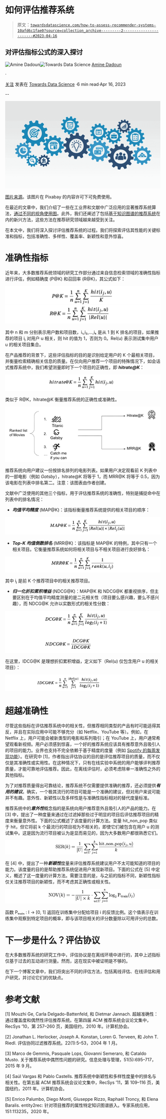 # 如何评估推荐系统

> 原文：[`towardsdatascience.com/how-to-assess-recommender-systems-10afd6c1fae0?source=collection_archive---------2-----------------------#2023-04-16`](https://towardsdatascience.com/how-to-assess-recommender-systems-10afd6c1fae0?source=collection_archive---------2-----------------------#2023-04-16)

## 对评估指标公式的深入探讨

[](https://medium.com/@amine.dadoun?source=post_page-----10afd6c1fae0--------------------------------)![Amine Dadoun](https://medium.com/@amine.dadoun?source=post_page-----10afd6c1fae0--------------------------------)[](https://towardsdatascience.com/?source=post_page-----10afd6c1fae0--------------------------------)![Towards Data Science](https://towardsdatascience.com/?source=post_page-----10afd6c1fae0--------------------------------) [Amine Dadoun](https://medium.com/@amine.dadoun?source=post_page-----10afd6c1fae0--------------------------------)

·

[关注](https://medium.com/m/signin?actionUrl=https%3A%2F%2Fmedium.com%2F_%2Fsubscribe%2Fuser%2F338cc4ecc244&operation=register&redirect=https%3A%2F%2Ftowardsdatascience.com%2Fhow-to-assess-recommender-systems-10afd6c1fae0&user=Amine+Dadoun&userId=338cc4ecc244&source=post_page-338cc4ecc244----10afd6c1fae0---------------------post_header-----------) 发表在 [Towards Data Science](https://towardsdatascience.com/?source=post_page-----10afd6c1fae0--------------------------------) ·6 min read·Apr 16, 2023[](https://medium.com/m/signin?actionUrl=https%3A%2F%2Fmedium.com%2F_%2Fvote%2Ftowards-data-science%2F10afd6c1fae0&operation=register&redirect=https%3A%2F%2Ftowardsdatascience.com%2Fhow-to-assess-recommender-systems-10afd6c1fae0&user=Amine+Dadoun&userId=338cc4ecc244&source=-----10afd6c1fae0---------------------clap_footer-----------)

--

[](https://medium.com/m/signin?actionUrl=https%3A%2F%2Fmedium.com%2F_%2Fbookmark%2Fp%2F10afd6c1fae0&operation=register&redirect=https%3A%2F%2Ftowardsdatascience.com%2Fhow-to-assess-recommender-systems-10afd6c1fae0&source=-----10afd6c1fae0---------------------bookmark_footer-----------)![](img/ebbfe1bf0b7b2b8574e920a21e72d9d1.png)

[图片来源](https://pixabay.com/images/search/)。该图片在 Pixabay 的内容许可下可免费使用。

在最近的文章中，我们介绍了一些在工业界和文献中广泛应用的显著推荐系统算法，[通过不同的视角使用图](https://medium.com/@amine.dadoun/addressing-the-recommendation-task-through-a-different-lens-3226998bad58)。此外，我们还阐述了包括[基于知识图谱的推荐系统](https://medium.com/@amine.dadoun/introduction-to-knowledge-graph-based-recommender-systems-34254efd1960)在内的新兴方法，这些方法在推荐研究领域越来越受到关注。

在本文中，我们将深入探讨评估推荐系统的过程。我们将探索评估其性能的关键标准和指标，包括准确性、多样性、覆盖率、新颖性和意外惊喜。

# 准确性指标

近年来，大多数推荐系统领域的研究工作部分通过来自信息检索领域的准确性指标进行评估，例如精确度 (P@K) 和召回率 (R@K)，其公式如下：

![](img/19e4d4c77a82174d7961940eaac28d3d.png)![](img/c8537fe1e259cc39c2cbe6289d334939.png)

其中 n 和 m 分别表示用户数和项目数，i₁,i₂,…,iₖ 是从 1 到 K 排名的项目，如果推荐的项目 iⱼ 对用户 u 相关，则 hit 的值为 1，否则为 0。Rel(u) 表示测试集中用户 u 的相关项目集合。

在产品推荐的背景下，这些评估指标的目的是识别给定用户的 K 个最相关项目，并衡量检索精确相关信息的质量。在仅向用户推荐一个项目的特殊情况下，如会话式推荐系统中，我们希望测量即时下一个项目的正确性，即 ***hitrate@K***：

![](img/85b76d0b324a9197a93763f0a3dfa280.png)

类似于 R@K，hitrate@K 衡量推荐系统的正确性或准确性。

![](img/20da25746f1e764aa4a568bb0b72c1d4.png)

推荐系统向用户建议一份按排名排列的电影列表。如果用户决定观看前 K 列表中的一部电影（例如 *Gatsby*），hitrate@K 将等于 1，而 MRR@K 将等于 0.5，因为该电影在列表中排名第二。注意：该图表由作者创建。

文献中广泛使用的其他三个指标，用于评估推荐系统的准确性，特别是捕捉命中在列表中的排名情况：

+   ***均值平均精度*** (MAP@K)：该指标衡量推荐系统提供的相关项目的顺序：

![](img/574b3bd0b6be2c99f5498f46c110e6ba.png)

+   ***Top-K 均值倒数排名*** (MRR@K)：该指标是 MAP@K 的特例，其中只有一个相关项目。它衡量推荐系统如何将相关项目与不相关项目进行良好排名：

![](img/344a7a17de72024d6e476cca624f8d82.png)

其中 iⱼ 是前 K 个推荐项目中的相关推荐项目。

+   ***归一化折扣累积增益*** (NDCG@K)：MAP@K 和 NDCG@K 都重视排序，但主要区别在于均值平均精度测量的是二元相关性（项目要么感兴趣，要么不感兴趣），而 NDCG@K 允许以实数形式的相关性分数：

![](img/9c308d77a3b17279069967fd3a4a375c.png)

在这里，IDCG@K 是理想折扣累积增益，定义如下（Rel(u) 仅包含用户 u 的相关项目）：

![](img/3937aeae46494e5639c5f42b2cb3afc7.png)

# 超越准确性

尽管这些指标在评估推荐系统中的相关性，但推荐相同类型的产品有时可能适得其反，并且在实际应用中可能不够充分（如 Netflix、YouTube 等）。例如，在 Netflix 上，用户可能会被新类型的电影和系列吸引；在 YouTube 上，用户通常希望观看新视频。用户必须感到惊喜，一个好的推荐系统应该具有推荐意外且吸引人的项目的能力。业界也支持不完全依赖于基于精度的度量（例如 [Spotify 的每周发现功能](https://open.spotify.com/playlist/37i9dQZEVXcNuIGtTaIMH8)）。在研究中 [1]，作者指出评估协议的目的是评估推荐项目的质量，而不仅仅是其准确性或实用性。在这种情况下，只有在线实验中系统的用户能够评判推荐质量，才能可靠地评估推荐。因此，在离线评估时，必须考虑除单一准确性之外的其他指标。

为了对推荐质量得出可靠结论，推荐系统不仅需要提供准确的推荐，还必须提供***有用的建议***。确实，一个极其流行的项目可能是一个准确的建议，但对用户来说可能并不有趣。意外性、新颖性以及多样性是与准确性指标相对的替代度量标准。

推荐系统中的***意外性***概念指的是系统向用户推荐意外且吸引人的产品的能力。在 [3] 中，提出了一种度量来通过在过滤掉那些过于明显的项目后评估推荐项目的精度来衡量意外性。下面的公式概述了该度量的计算方法。变量 hit_non_pop 类似于 hit，但它将前 k 个最流行的项目视为不相关的，即使它们被包含在用户 u 的测试集中。这是因为流行项目被认为是显而易见的，因为大多数用户都很熟悉它们。

![](img/edeeb069d471b678734e36e048ab4a1a.png)

在 [4] 中，提出了一种***新颖性***度量来评估推荐系统建议用户不太可能知道的项目的能力。该度量的目的是帮助推荐系统促进用户发现新项目。下面的公式在 [5] 中定义，概述了这一度量的计算方法。需要注意的是，与之前的指标不同，新颖性指标仅关注推荐项目的新颖性，而不考虑其正确性或相关性。

![](img/fd3a57982c890f83df740bfd1392679e.png)

函数 Pₜᵣₐᵢₙ : I → [0, 1] 返回在训练集中分配给项目 i 的反馈比例。这个值表示在训练集中观察到特定项目的概率，即与该项目相关的评分数量除以可用评分的总数。

# 下一步是什么？评估协议

在大多数推荐系统的研究工作中，评估协议是在离线环境中进行的，其中上述指标仅基于过去的互动进行测量。然而，这在现实中被证明是不够的。

在下一个博客文章中，我们将突出不同的评估方法，包括离线评估、在线评估和用户研究，并讨论它们的优缺点。

# 参考文献

[1] Mouzhi Ge, Carla Delgado-Battenfeld, 和 Dietmar Jannach. 超越准确性：通过覆盖度和偶然性评估推荐系统。在第四届 ACM 推荐系统会议论文集中，RecSys ’10，第 257–260 页，美国纽约，2010 年。计算机协会。

[2] Jonathan L. Herlocker, Joseph A. Konstan, Loren G. Terveen, 和 John T. Riedl. 评估协同过滤推荐系统。22(1):5–53，2004 年 1 月。

[3] Marco de Gemmis, Pasquale Lops, Giovanni Semeraro, 和 Cataldo Musto. 关于推荐系统中偶然性问题的研究。信息处理与管理，51(5):695–717，2015 年 9 月。

[4] Saúl Vargas 和 Pablo Castells. 推荐系统中新颖性和多样性度量中的排名与相关性。在第五届 ACM 推荐系统会议论文集中，RecSys ’11，第 109–116 页，美国纽约，2011 年。计算机协会。

[5] Enrico Palumbo, Diego Monti, Giuseppe Rizzo, Raphaël Troncy, 和 Elena Baralis. entity2rec: 针对项目推荐的属性特定知识图谱嵌入。专家系统应用，151:113235，2020 年。
